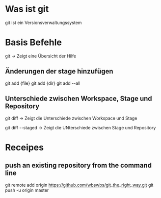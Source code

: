 # Was ist git

git ist ein Versionsverwaltungssystem

# Basis Befehle

git -> Zeigt eine Übersicht der Hilfe

## Änderungen der stage hinzufügen

git add {file}
git add {dir}
git add --all

## Unterschiede zwischen Workspace, Stage und Repository

git diff -> Zeigt die Unterschiede zwischen Workspace und Stage 

git diff --staged -> Zeigt die UNterschiede zwischen Stage und Repository

# Receipes

## push an existing repository from the command line

git remote add origin https://github.com/wbswbs/git_the_right_way.git
git push -u origin master
